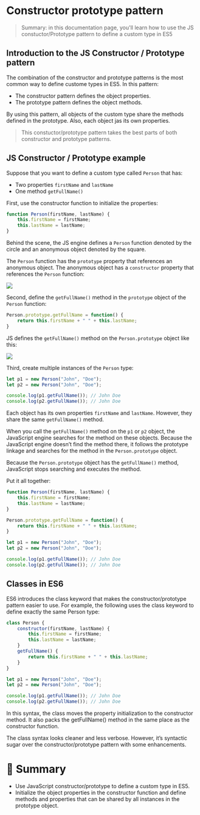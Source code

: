 # Constructor prototype pattern

> Summary: in this documentation page, you'll learn how to use the JS constuctor/Prototype pattern to define a custom type in ES5

## Introduction to the JS Constructor / Prototype pattern

The combination of the constructor and prototype patterns is the most common way to define custome types in ES5. In this pattern:

- The constructor pattern defines the object properties.
- The prototype pattern defines the object methods.

By using this pattern, all objects of the custom type share the methods defined in the prototype. Also, each object jas its own properties.

> This constuctor/prototype pattern takes the best parts of both constructor and prototype patterns.

## JS Constructor / Prototype example

Suppose that you want to define a custom type called ```Person``` that has:

- Two properties ```firstName``` and ```lastName```
- One method ```getFullName()```

First, use the constructor function to initialize the properties:

```js
function Person(firstName, lastName) {
    this.firstName = firstName;
    this.lastName = lastName;
}
```

Behind the scene, the JS engine defines a ```Person``` function denoted by the circle and an anonymous object denoted by the square.

The ```Person``` function has the ```prototype``` property that references an anonymous object. The anonymous object has a ```constructor``` property that references the ```Person``` function:

<img src="https://www.javascripttutorial.net/wp-content/uploads/2022/01/JS-prototype-Person-prototype.svg">

Second, define the ```getFullName()``` method in the ```prototype``` object of the ```Person``` function:

```js
Person.prototype.getFullName = function() {
    return this.firstName + " " + this.lastName;
}
```

JS defines the ```getFullName()``` method on the ```Person.prototype``` object like this:

<img src="https://www.javascripttutorial.net/wp-content/uploads/2022/01/JS-prototype-constructor-pattern.svg">

Third, create multiple instances of the `Person` type:

```js
let p1 = new Person("John", "Doe");
let p2 = new Person("John", "Doe");

console.log(p1.getFullName()); // John Doe
console.log(p2.getFullName()); // John Doe
```

Each object has its own properties `firstName` and `lastName`. However, they share the same `getFullName()` method.

When you call the `getFullName()` method on the `p1` or `p2` object, the JavaScript engine searches for the method on these objects. Because the JavaScript engine doesn’t find the method there, it follows the prototype linkage and searches for the method in the `Person.prototype` object.

Because the `Person.prototype` object has the `getFullName()` method, JavaScript stops searching and executes the method.

Put it all together:

```js
function Person(firstName, lastName) {
    this.firstName = firstName;
    this.lastName = lastName;
}

Person.prototype.getFullName = function() {
    return this.firstName + " " + this.lastName;
}

let p1 = new Person("John", "Doe");
let p2 = new Person("John", "Doe");

console.log(p1.getFullName()); // John Doe
console.log(p2.getFullName()); // John Doe
```

## Classes in ES6

ES6 introduces the class keyword that makes the constructor/prototype pattern easier to use. For example, the following uses the class keyword to define exactly the same Person type:

```js
class Person {
    constructor(firstName, lastName) {
        this.firstName = firstName;
        this.lastName = lastName;
    }
    getFullName() {
        return this.firstName + " " + this.lastName;
    }
}

let p1 = new Person("John", "Doe");
let p2 = new Person("John", "Doe");

console.log(p1.getFullName()); // John Doe
console.log(p2.getFullName()); // John Doe
```

In this syntax, the class moves the property initialization to the constructor method. It also packs the getFullName() method in the same place as the constructor function.

The class syntax looks cleaner and less verbose. However, it’s syntactic sugar over the constructor/prototype pattern with some enhancements.

# :memo: Summary

- Use JavaScript constructor/prototype to define a custom type in ES5.
- Initialize the object properties in the constructor function and define methods and properties that can be shared by all instances in the prototype object.
